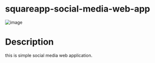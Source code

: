 # squareapp-social-media-web-app
![image](https://user-images.githubusercontent.com/91429684/164483961-fc7242d7-2eb4-446b-8678-90e019456c19.png)

# Description
this is simple social media web application.
